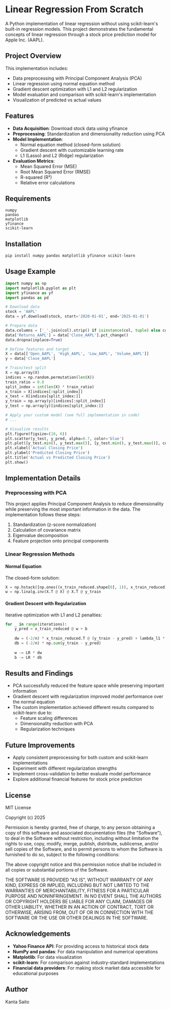 # Linear Regression From Scratch

A Python implementation of linear regression without using scikit-learn's built-in regression models. This project demonstrates the fundamental concepts of linear regression through a stock price prediction model for Apple Inc. (AAPL).

## Project Overview

This implementation includes:
- Data preprocessing with Principal Component Analysis (PCA)
- Linear regression using normal equation method
- Gradient descent optimization with L1 and L2 regularization
- Model evaluation and comparison with scikit-learn's implementation
- Visualization of predicted vs actual values

## Features

- **Data Acquisition**: Download stock data using yfinance
- **Preprocessing**: Standardization and dimensionality reduction using PCA
- **Model Implementation**:
  - Normal equation method (closed-form solution)
  - Gradient descent with customizable learning rate
  - L1 (Lasso) and L2 (Ridge) regularization
- **Evaluation Metrics**:
  - Mean Squared Error (MSE)
  - Root Mean Squared Error (RMSE)
  - R-squared (R²)
  - Relative error calculations

## Requirements

```
numpy
pandas
matplotlib
yfinance
scikit-learn
```

## Installation

```bash
pip install numpy pandas matplotlib yfinance scikit-learn
```

## Usage Example

```python
import numpy as np
import matplotlib.pyplot as plt
import yfinance as yf
import pandas as pd

# Download data
stock = 'AAPL'
data = yf.download(stock, start='2020-01-01', end='2025-01-01')

# Prepare data
data.columns = ['_'.join(col).strip() if isinstance(col, tuple) else col for col in data.columns]
data['Returns_AAPL'] = data['Close_AAPL'].pct_change()
data.dropna(inplace=True)

# Define features and target
X = data[['Open_AAPL', 'High_AAPL', 'Low_AAPL', 'Volume_AAPL']]
y = data['Close_AAPL']

# Train/test split
X = np.array(X)
indices = np.random.permutation(len(X))
train_ratio = 0.8
split_index = int(len(X) * train_ratio)
x_train = X[indices[:split_index]]
x_test = X[indices[split_index:]]
y_train = np.array(y)[indices[:split_index]]
y_test = np.array(y)[indices[split_index:]]

# Apply your custom model (see full implementation in code)
# ...

# Visualize results
plt.figure(figsize=(10, 6))
plt.scatter(y_test, y_pred, alpha=0.7, color='blue')
plt.plot([y_test.min(), y_test.max()], [y_test.min(), y_test.max()], color='red', linestyle='--')
plt.xlabel('Actual Closing Price')
plt.ylabel('Predicted Closing Price')
plt.title('Actual vs Predicted Closing Price')
plt.show()
```

## Implementation Details

### Preprocessing with PCA
This project applies Principal Component Analysis to reduce dimensionality while preserving the most important information in the data. The implementation follows these steps:
1. Standardization (z-score normalization)
2. Calculation of covariance matrix
3. Eigenvalue decomposition
4. Feature projection onto principal components

### Linear Regression Methods

#### Normal Equation
The closed-form solution:
```python
X = np.hstack([np.ones((x_train_reduced.shape[0], 1)), x_train_reduced])
w = np.linalg.inv(X.T @ X) @ X.T @ y_train
```

#### Gradient Descent with Regularization
Iterative optimization with L1 and L2 penalties:
```python
for _ in range(iterations):
    y_pred = x_train_reduced @ w + b
    
    dw = (-2/n) * x_train_reduced.T @ (y_train - y_pred) + lambda_l1 * np.sign(w) + 2 * lambda_l2 * w
    db = (-2/n) * np.sum(y_train - y_pred)
    
    w -= LR * dw
    b -= LR * db
```

## Results and Findings

- PCA successfully reduced the feature space while preserving important information
- Gradient descent with regularization improved model performance over the normal equation
- The custom implementation achieved different results compared to scikit-learn due to:
  - Feature scaling differences
  - Dimensionality reduction with PCA
  - Regularization techniques

## Future Improvements

- Apply consistent preprocessing for both custom and scikit-learn implementations
- Experiment with different regularization strengths
- Implement cross-validation to better evaluate model performance
- Explore additional financial features for stock price prediction

## License

MIT License

Copyright (c) 2025

Permission is hereby granted, free of charge, to any person obtaining a copy
of this software and associated documentation files (the "Software"), to deal
in the Software without restriction, including without limitation the rights
to use, copy, modify, merge, publish, distribute, sublicense, and/or sell
copies of the Software, and to permit persons to whom the Software is
furnished to do so, subject to the following conditions:

The above copyright notice and this permission notice shall be included in all
copies or substantial portions of the Software.

THE SOFTWARE IS PROVIDED "AS IS", WITHOUT WARRANTY OF ANY KIND, EXPRESS OR
IMPLIED, INCLUDING BUT NOT LIMITED TO THE WARRANTIES OF MERCHANTABILITY,
FITNESS FOR A PARTICULAR PURPOSE AND NONINFRINGEMENT. IN NO EVENT SHALL THE
AUTHORS OR COPYRIGHT HOLDERS BE LIABLE FOR ANY CLAIM, DAMAGES OR OTHER
LIABILITY, WHETHER IN AN ACTION OF CONTRACT, TORT OR OTHERWISE, ARISING FROM,
OUT OF OR IN CONNECTION WITH THE SOFTWARE OR THE USE OR OTHER DEALINGS IN THE
SOFTWARE.

## Acknowledgements

- **Yahoo Finance API**: For providing access to historical stock data
- **NumPy and pandas**: For data manipulation and numerical operations
- **Matplotlib**: For data visualization
- **scikit-learn**: For comparison against industry-standard implementations
- **Financial data providers**: For making stock market data accessible for educational purposes

## Author

Kanta Saito
